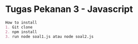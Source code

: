 # Tugas Pekanan 3 - Javascript

```markdown
How to install
1. Git clone
2. npm install
3. run node soal1.js atau node soal2.js
```